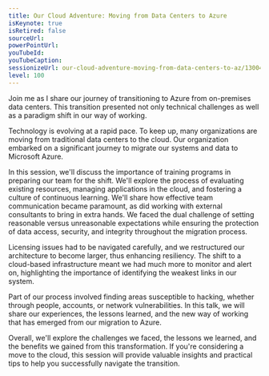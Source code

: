 ```yaml
---
title: Our Cloud Adventure: Moving from Data Centers to Azure
isKeynote: true
isRetired: false
sourceUrl: 
powerPointUrl: 
youTubeId: 
youTubeCaption: 
sessionizeUrl: our-cloud-adventure-moving-from-data-centers-to-az/130045
level: 100
---
```


Join me as I share our journey of transitioning to Azure from on-premises data centers. This transition presented not only technical challenges as well as a paradigm shift in our way of working.

Technology is evolving at a rapid pace. To keep up, many organizations are moving from traditional data centers to the cloud. Our organization embarked on a significant journey to migrate our systems and data to Microsoft Azure.

In this session, we'll discuss the importance of training programs in preparing our team for the shift. We'll explore the process of evaluating existing resources, managing applications in the cloud, and fostering a culture of continuous learning. We'll share how effective team communication became paramount, as did working with external consultants to bring in extra hands. We faced the dual challenge of setting reasonable versus unreasonable expectations while ensuring the protection of data access, security, and integrity throughout the migration process.

Licensing issues had to be navigated carefully, and we restructured our architecture to become larger, thus enhancing resiliency. The shift to a cloud-based infrastructure meant we had much more to monitor and alert on, highlighting the importance of identifying the weakest links in our system.

Part of our process involved finding areas susceptible to hacking, whether through people, accounts, or network vulnerabilities. In this talk, we will share our experiences, the lessons learned, and the new way of working that has emerged from our migration to Azure.

Overall, we'll explore the challenges we faced, the lessons we learned, and the benefits we gained from this transformation. If you're considering a move to the cloud, this session will provide valuable insights and practical tips to help you successfully navigate the transition.
